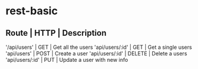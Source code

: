 # rest-basic

Route | HTTP | Description
---
'/api/users' | GET | Get all the users
'api/users/:id' | GET | Get a single users
'api/users' | POST | Create a user
'api/users/:id' | DELETE | Delete a users
'api/users/:id' | PUT | Update a user with new info
